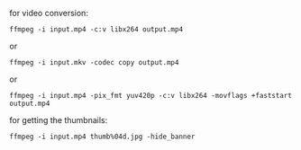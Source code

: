 for video conversion:   
```console
ffmpeg -i input.mp4 -c:v libx264 output.mp4
```    
or
```console
ffmpeg -i input.mkv -codec copy output.mp4
```    
or
```
ffmpeg -i input.mp4 -pix_fmt yuv420p -c:v libx264 -movflags +faststart output.mp4
```

for getting the thumbnails:   
```console
ffmpeg -i input.mp4 thumb%04d.jpg -hide_banner
```
